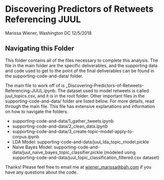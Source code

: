 # Discovering Predictors of Retweets Referencing JUUL
Marissa Wiener, Washington DC
12/5/2018


## Navigating this Folder
This folder contains all of the files necessary to complete this analysis. The file in the main folder are the specific deliverables, and the supporting data and code used to get to the point of the final deliverables can be found in the supporting-code-and-data/ folder.

The main file to work off of is \_Discovering-Predictors-of-Retweets-Referencing-JUUL.ipynb.  The dataset used to model retweets is called juul_topics.csv, and it is in the root folder. Other important files in the supporting-code-and-data/ folder are listed below. For more details, read through the main file. This file has extensive explanations and information on how to navigate the folders. 

- supporting-code-and-data/1_gather_tweets.ipynb
- supporting-code-and-data/2_clean_data.ipynb
- supporting-code-and-data/3_create-topic-model-apply-to-corpus.ipynb
- LDA Model: supporting-code-and-data/juul_lda_topic_model.pickle
- Naive Bayes Model: supporting-code-and-data/juul_naive_bayes_topic_classifier.pickle (modeled using supporting-code-and-data/juul_topic_classification_filtered.csv dataset)

Thanks! Please feel free to email me at wiener_marissa@bah.com if you have any questions about the code.